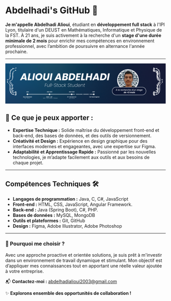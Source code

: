 # Abdelhadi's GitHub 👋

**Je m'appelle Abdelhadi Alioui**, étudiant en **développement full stack** à l'IPI Lyon, titulaire d'un DEUST en Mathématiques, Informatique et Physique de la FST. À 21 ans, je suis activement à la recherche d'un **stage d'une durée minimale de 2 mois** pour enrichir mes compétences en environnement professionnel, avec l’ambition de poursuivre en alternance l'année prochaine.

---
![Bannière](https://github.com/abdelhadii12/abdelhadii12/blob/main/banner-abdelhadi---github.png?raw=true)

## 🌟 Ce que je peux apporter :

- **Expertise Technique :** Solide maîtrise du développement front-end et back-end, des bases de données, et des outils de versionnement.
- **Créativité et Design :** Expérience en design graphique pour des interfaces modernes et engageantes, avec une expertise sur Figma.
- **Adaptabilité et Apprentissage Rapide :** Passionné par les nouvelles technologies, je m’adapte facilement aux outils et aux besoins de chaque projet.

---

## Compétences Techniques 🛠️
- **Langages de programmation :** Java, C, C#, JavaScript
- **Front-end :** HTML, CSS, JavaScript, Angular Framework.  
- **Back-end :** Java (Spring Boot), C#, PHP.
- **Bases de données :** MySQL, MongoDB  
- **Outils et plateformes :** Git, GitHub  
- **Design :** Figma, Adobe Illustrator, Adobe Photoshop

---

### 💼 Pourquoi me choisir ?

Avec une approche proactive et orientée solutions, je suis prêt à m'investir dans un environnement de travail dynamique et stimulant. Mon objectif est d’appliquer mes connaissances tout en apportant une réelle valeur ajoutée à votre entreprise.

📬 **Contactez-moi :** abdelhadialioui2003@gmail.com

✨ **Explorons ensemble des opportunités de collaboration !**
